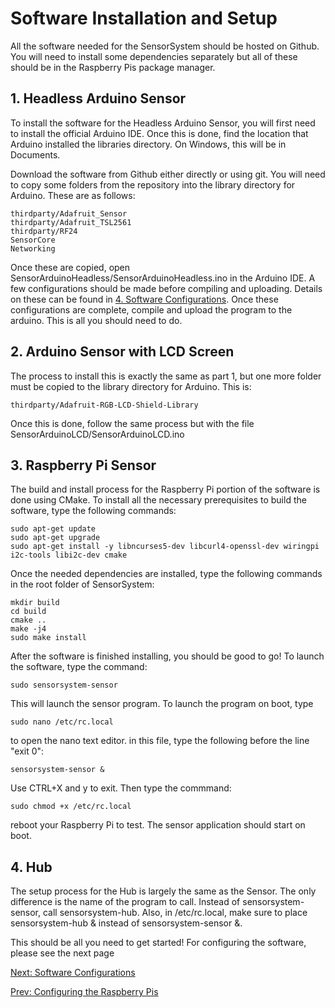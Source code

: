 # Software Installation and Setup

All the software needed for the SensorSystem should be hosted on Github. You will need to install some
dependencies separately but all of these should be in the Raspberry Pis package manager.

## 1. Headless Arduino Sensor

To install the software for the Headless Arduino Sensor, you will first need to install the official
Arduino IDE. Once this is done, find the location that Arduino installed the libraries directory. On 
Windows, this will be in Documents.

Download the software from Github either directly or using git. You will need to copy some folders from 
the repository into the library directory for Arduino. These are as follows:

```
thirdparty/Adafruit_Sensor
thirdparty/Adafruit_TSL2561
thirdparty/RF24
SensorCore
Networking
```

Once these are copied, open SensorArduinoHeadless/SensorArduinoHeadless.ino in the Arduino IDE. A few 
configurations should be made before compiling and uploading. Details on these can be found in           [4. Software Configurations](./Software-Configurations.md). Once these configurations are complete, compile and upload the program to the arduino. This is all you should need to do.

## 2. Arduino Sensor with LCD Screen

The process to install this is exactly the same as part 1, but one more folder must be copied to the library directory for Arduino. This is:

```
thirdparty/Adafruit-RGB-LCD-Shield-Library
```

Once this is done, follow the same process but with the file SensorArduinoLCD/SensorArduinoLCD.ino

## 3. Raspberry Pi Sensor

The build and install process for the Raspberry Pi portion of the software is done using CMake. To install all the necessary prerequisites to build the software, type the following commands:

```
sudo apt-get update
sudo apt-get upgrade
sudo apt-get install -y libncurses5-dev libcurl4-openssl-dev wiringpi i2c-tools libi2c-dev cmake
```

Once the needed dependencies are installed, type the following commands in the root folder of SensorSystem:

```
mkdir build
cd build
cmake ..
make -j4
sudo make install
```

After the software is finished installing, you should be good to go! To launch the software, type the command:

```
sudo sensorsystem-sensor
```

This will launch the sensor program. To launch the program on boot, type

```
sudo nano /etc/rc.local
```

to open the nano text editor. in this file, type the following before the line "exit 0":

```
sensorsystem-sensor &
```

Use CTRL+X and y to exit. Then type the commmand:

```
sudo chmod +x /etc/rc.local
```

reboot your Raspberry Pi to test. The sensor application should start on boot.

## 4. Hub

The setup process for the Hub is largely the same as the Sensor. The only difference is the name of the
program to call. Instead of sensorsystem-sensor, call sensorsystem-hub. Also, in /etc/rc.local, make sure
to place sensorsystem-hub & instead of sensorsystem-sensor &.

This should be all you need to get started! For configuring the software, please see the next page

[Next: Software Configurations](./Software-Configurations.md)

[Prev: Configuring the Raspberry Pis](./Configuring-the-Raspberry-Pis.md)

